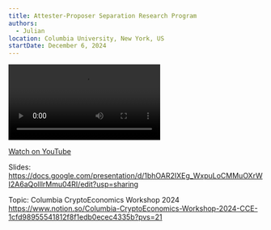 ```yaml
---
title: Attester-Proposer Separation Research Program
authors:
  - Julian
location: Columbia University, New York, US
startDate: December 6, 2024
---
```


<video src="https://youtu.be/5wwwxJJZoWQ?si=vWvyfsOiNZCSJmrY"></video>

[Watch on YouTube](https://youtu.be/5wwwxJJZoWQ?si=vWvyfsOiNZCSJmrY)

Slides: <https://docs.google.com/presentation/d/1bhOAR2IXEg_WxpuLoCMMuOXrWI2A6aQolllrMmu04RI/edit?usp=sharing>

Topic: Columbia CryptoEconomics Workshop 2024 <https://www.notion.so/Columbia-CryptoEconomics-Workshop-2024-CCE-1cfd98955541812f8f1edb0ecec4335b?pvs=21>
